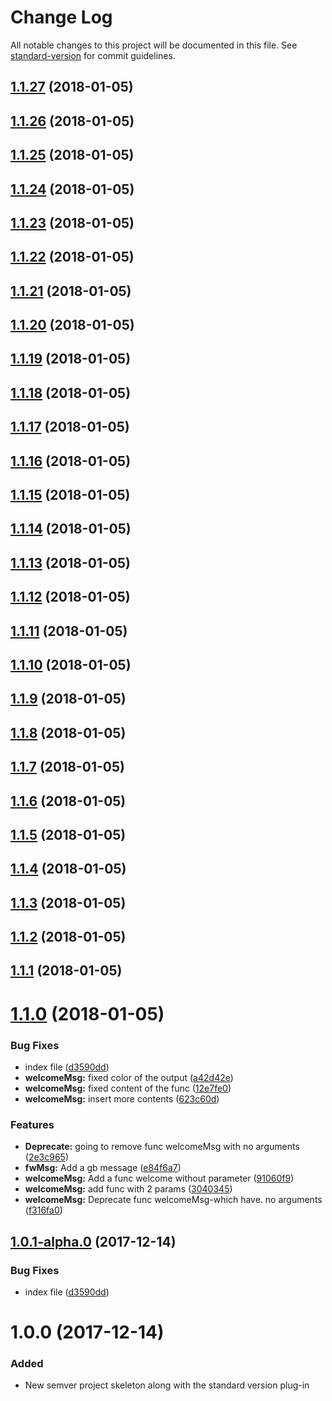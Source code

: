 # Change Log

All notable changes to this project will be documented in this file. See [standard-version](https://github.com/conventional-changelog/standard-version) for commit guidelines.

<a name="1.1.27"></a>
## [1.1.27](https://github.com/AAMLLe/SecondSemVer/compare/v1.1.26...v1.1.27) (2018-01-05)



<a name="1.1.26"></a>
## [1.1.26](https://github.com/AAMLLe/SecondSemVer/compare/v1.1.25...v1.1.26) (2018-01-05)



<a name="1.1.25"></a>
## [1.1.25](https://github.com/AAMLLe/SecondSemVer/compare/v1.1.24...v1.1.25) (2018-01-05)



<a name="1.1.24"></a>
## [1.1.24](https://github.com/AAMLLe/SecondSemVer/compare/v1.1.23...v1.1.24) (2018-01-05)



<a name="1.1.23"></a>
## [1.1.23](https://github.com/AAMLLe/SecondSemVer/compare/v1.1.22...v1.1.23) (2018-01-05)



<a name="1.1.22"></a>
## [1.1.22](https://github.com/AAMLLe/SecondSemVer/compare/v1.1.21...v1.1.22) (2018-01-05)



<a name="1.1.21"></a>
## [1.1.21](https://github.com/AAMLLe/SecondSemVer/compare/v1.1.20...v1.1.21) (2018-01-05)



<a name="1.1.20"></a>
## [1.1.20](https://github.com/AAMLLe/SecondSemVer/compare/v1.1.19...v1.1.20) (2018-01-05)



<a name="1.1.19"></a>
## [1.1.19](https://github.com/AAMLLe/SecondSemVer/compare/v1.1.18...v1.1.19) (2018-01-05)



<a name="1.1.18"></a>
## [1.1.18](https://github.com/AAMLLe/SecondSemVer/compare/v1.1.17...v1.1.18) (2018-01-05)



<a name="1.1.17"></a>
## [1.1.17](https://github.com/AAMLLe/SecondSemVer/compare/v1.1.16...v1.1.17) (2018-01-05)



<a name="1.1.16"></a>
## [1.1.16](https://github.com/AAMLLe/SecondSemVer/compare/v1.1.15...v1.1.16) (2018-01-05)



<a name="1.1.15"></a>
## [1.1.15](https://github.com/AAMLLe/SecondSemVer/compare/v1.1.14...v1.1.15) (2018-01-05)



<a name="1.1.14"></a>
## [1.1.14](https://github.com/AAMLLe/SecondSemVer/compare/v1.1.13...v1.1.14) (2018-01-05)



<a name="1.1.13"></a>
## [1.1.13](https://github.com/AAMLLe/SecondSemVer/compare/v1.1.12...v1.1.13) (2018-01-05)



<a name="1.1.12"></a>
## [1.1.12](https://github.com/AAMLLe/SecondSemVer/compare/v1.1.11...v1.1.12) (2018-01-05)



<a name="1.1.11"></a>
## [1.1.11](https://github.com/AAMLLe/SecondSemVer/compare/v1.1.10...v1.1.11) (2018-01-05)



<a name="1.1.10"></a>
## [1.1.10](https://github.com/AAMLLe/SecondSemVer/compare/v1.1.9...v1.1.10) (2018-01-05)



<a name="1.1.9"></a>
## [1.1.9](https://github.com/AAMLLe/SecondSemVer/compare/v1.1.8...v1.1.9) (2018-01-05)



<a name="1.1.8"></a>
## [1.1.8](https://github.com/AAMLLe/SecondSemVer/compare/v1.1.7...v1.1.8) (2018-01-05)



<a name="1.1.7"></a>
## [1.1.7](https://github.com/AAMLLe/SecondSemVer/compare/v1.1.6...v1.1.7) (2018-01-05)



<a name="1.1.6"></a>
## [1.1.6](https://github.com/AAMLLe/SecondSemVer/compare/v1.1.5...v1.1.6) (2018-01-05)



<a name="1.1.5"></a>
## [1.1.5](https://github.com/AAMLLe/SecondSemVer/compare/v1.1.4...v1.1.5) (2018-01-05)



<a name="1.1.4"></a>
## [1.1.4](https://github.com/AAMLLe/SecondSemVer/compare/v1.1.3...v1.1.4) (2018-01-05)



<a name="1.1.3"></a>
## [1.1.3](https://github.com/AAMLLe/SecondSemVer/compare/v1.1.2...v1.1.3) (2018-01-05)



<a name="1.1.2"></a>
## [1.1.2](https://github.com/AAMLLe/SecondSemVer/compare/v1.1.1...v1.1.2) (2018-01-05)



<a name="1.1.1"></a>
## [1.1.1](https://github.com/AAMLLe/SecondSemVer/compare/v1.1.0...v1.1.1) (2018-01-05)



<a name="1.1.0"></a>
# [1.1.0](https://github.com/AAMLLe/SecondSemVer/compare/v1.0.0...v1.1.0) (2018-01-05)


### Bug Fixes

* index file ([d3590dd](https://github.com/AAMLLe/SecondSemVer/commit/d3590dd))
* **welcomeMsg:** fixed color of the output ([a42d42e](https://github.com/AAMLLe/SecondSemVer/commit/a42d42e))
* **welcomeMsg:** fixed content of the func ([12e7fe0](https://github.com/AAMLLe/SecondSemVer/commit/12e7fe0))
* **welcomeMsg:** insert more contents ([623c60d](https://github.com/AAMLLe/SecondSemVer/commit/623c60d))


### Features

* **Deprecate:** going to remove func welcomeMsg with no arguments ([2e3c965](https://github.com/AAMLLe/SecondSemVer/commit/2e3c965))
* **fwMsg:** Add a gb message ([e84f6a7](https://github.com/AAMLLe/SecondSemVer/commit/e84f6a7))
* **welcomeMsg:** Add a func welcome without parameter ([91060f9](https://github.com/AAMLLe/SecondSemVer/commit/91060f9))
* **welcomeMsg:** add func with 2 params ([3040345](https://github.com/AAMLLe/SecondSemVer/commit/3040345))
* **welcomeMsg:** Deprecate func welcomeMsg-which have. no arguments ([f316fa0](https://github.com/AAMLLe/SecondSemVer/commit/f316fa0))



<a name="1.0.1-alpha.0"></a>
## [1.0.1-alpha.0](https://github.com/AAMLLe/SecondSemVer/compare/v1.0.0...v1.0.1-alpha.0) (2017-12-14)


### Bug Fixes

* index file ([d3590dd](https://github.com/AAMLLe/SecondSemVer/commit/d3590dd))



<a name="1.0.0"></a>
# 1.0.0 (2017-12-14)

### Added
- New semver project skeleton along with the standard version plug-in
